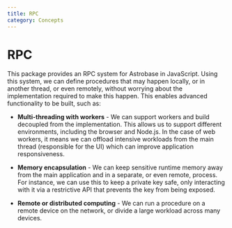 ```yaml
---
title: RPC
category: Concepts
---
```


# RPC

This package provides an RPC system for Astrobase in JavaScript. Using this system, we can define procedures that may happen locally, or in another thread, or even remotely, without worrying about the implementation required to make this happen. This enables advanced functionality to be built, such as:

- **Multi-threading with workers** - We can support workers and build decoupled from the implementation. This allows us to support different environments, including the browser and Node.js. In the case of web workers, it means we can offload intensive workloads from the main thread (responsible for the UI) which can improve application responsiveness.

- **Memory encapsulation** - We can keep sensitive runtime memory away from the main application and in a separate, or even remote, process. For instance, we can use this to keep a private key safe, only interacting with it via a restrictive API that prevents the key from being exposed.

- **Remote or distributed computing** - We can run a procedure on a remote device on the network, or divide a large workload across many devices.
